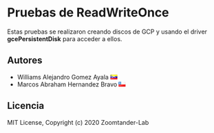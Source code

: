 # Pruebas de ReadWriteOnce

Estas pruebas se realizaron creando discos de GCP y usando el driver **gcePersistentDisk** para acceder a ellos.

## Autores

* Williams Alejandro Gomez Ayala ![Venezuela](https://raw.githubusercontent.com/zoomtander-lab/k8s-Volumes/master/assets/ve.png)
* Marcos Abraham Hernandez Bravo ![Chile](https://raw.githubusercontent.com/zoomtander-lab/k8s-Volumes/master/assets/cl.png)

## Licencia

MIT License, Copyright (c) 2020 Zoomtander-Lab
